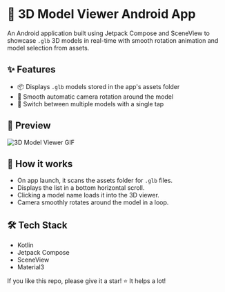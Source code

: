 # 🧊 3D Model Viewer Android App

An Android application built using Jetpack Compose and SceneView to showcase `.glb` 3D models in real-time with smooth rotation animation and model selection from assets.

## ✨ Features

- 📦 Displays `.glb` models stored in the app's assets folder
- 🔁 Smooth automatic camera rotation around the model
- 🔄 Switch between multiple models with a single tap

## 📸 Preview

![3D Model Viewer GIF](https://github.com/user-attachments/assets/ec3c89cb-29c7-460f-9bab-2fab28d8fae6)



## 📂 How it works

- On app launch, it scans the assets folder for `.glb` files.
- Displays the list in a bottom horizontal scroll.
- Clicking a model name loads it into the 3D viewer.
- Camera smoothly rotates around the model in a loop.

## 🛠 Tech Stack

- Kotlin
- Jetpack Compose
- SceneView
- Material3

If you like this repo, please give it a star! ⭐ It helps a lot!
